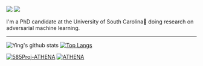 [![](https://img.shields.io/badge/🌐website-gray?&style=for-the-badge)](http://meng2010.github.io/)
[![](https://img.shields.io/badge/googlescholar-%234285F4.svg?&style=for-the-badge&logo=google-scholar&logoColor=white)](https://scholar.google.com/citations?user=nn2pHGcAAAAJ&hl=en)

I'm a PhD candidate at the University of South Carolina:palm_tree: doing research on adversarial machine learning.

---
![Ying's github stats](https://github-readme-stats.vercel.app/api?username=meng2010&orgs=softsys4ai,csce585-mlsystems&count_private=true&show_icons=true&theme=chartreuse-dark)
[![Top Langs](https://github-readme-stats.vercel.app/api/top-langs/?username=meng2010&orgs=softsys4ai,csce585-mlsystems&theme=chartreuse-dark)](https://github.com/meng2010/github-readme-stats)

[![585Proj-ATHENA](https://github-readme-stats.vercel.app/api/pin/?username=csce585-mlsystems&repo=project-athena&show_owner=true&theme=chartreuse-dark)](https://github.com/csce585-mlsystems/project-athena)
[![ATHENA](https://github-readme-stats.vercel.app/api/pin/?username=softsys4ai&repo=athena&show_owner=true&theme=chartreuse-dark)](https://github.com/softsys4ai/athena)


